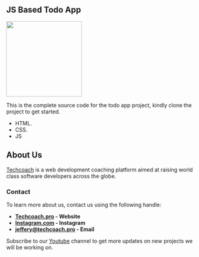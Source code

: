 ## JS Based Todo App
<p align="left">
<img src="./assets/screen.png" width="200">
</p>

This is the complete source code for the todo app project, kindly clone the project to get started.

- HTML.
- CSS.
- JS

## About Us

[Techcoach](https://techcoach.pro) is a web development coaching platform aimed at raising world class software developers across the globe.

### Contact
To learn more about us, contact us using the following handle:

- **[Techcoach.pro](https://techcoach.pro/) - Website**
- **[Instagram.com](https://instagram.com/techcoach.pro) - Instagram**
- **[jeffery@techcoach.pro](mailto:jeffery@techcoach.pro) - Email**

Subscribe to our [Youtube](https://www.youtube.com/channel/UCs6rn-keO-4tZ0hWMXGzPvw) channel to get more updates on new projects we will be working on.